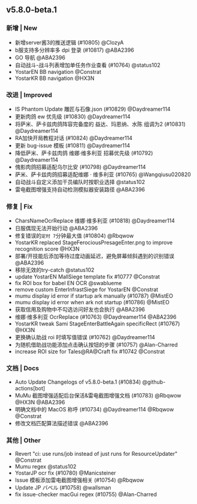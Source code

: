 ## v5.8.0-beta.1

### 新增 | New

* 新增server酱3的推送逻辑 (#10805) @ClozyA
* b服支持多分辨率多 dpi 登录 (#10817) @ABA2396
* GO 导航 @ABA2396
* 自动战斗-战斗列表增加单任务作业查看 (#10764) @status102
* YostarEN BB navigation @Constrat
* YostarKR BB navigation @HX3N

### 改进 | Improved

* IS Phantom Update 雕匠与石像.json (#10829) @Daydreamer114
* 更新肉鸽 ew 优先级 (#10830) @Daydreamer114
* 将萨米、萨卡兹肉鸽阵容完备度的 益达、玛恩纳、水陈 组调为2 (#10831) @Daydreamer114
* RA加快开局教程对话 (#10824) @Daydreamer114
* 更新 bug-issue 模板 (#10811) @Daydreamer114
* 降低萨米、萨卡兹肉鸽 维娜·维多利亚 招募优先级 (#10792) @Daydreamer114
* 傀影肉鸽招募适配乌尔比安 (#10798) @Daydreamer114
* 萨米、萨卡兹肉鸽招募适配维娜 · 维多利亚 (#10765) @Wangqiusu020820
* 自动战斗自定义添加干员编队时按职业选择 @status102
* 雷电截图增强支持自动检测模拟器安装路径 @ABA2396

### 修复 | Fix

* CharsNameOcrReplace 维娜·维多利亚 (#10818) @Daydreamer114
* 日服偶现无法开始行动 @ABA2396
* 修复错误的`定时 7`分钟最大值 (#10804) @Rbqwow
* YostarKR replaced StageFerociousPresageEnter.png to improve recognition score @HX3N
* 部署/开技能后添加等待过度动画延迟，避免屏幕倾斜遇到的识别错误 @ABA2396
* 移除无效的try-catch @status102
* update YostarEN MallSiege template fix #10777 @Constrat
* fix ROI box for babel EN OCR @swablueme
* remove custom EnterInfrastSiege for YostarEN @Constrat
* mumu display id error if startup ark manually (#10787) @MistEO
* mumu display id error when ark not startup (#10786) @MistEO
* 获取信用及购物中不勾选访问好友也会执行 @ABA2396
* 维娜·维多利亚 OcrReplace (#10763) @Daydreamer114 @ABA2396
* YostarKR tweak Sami StageEnterBattleAgain specificRect (#10767) @HX3N
* 更换确认助战 roi 时填写值错误 (#10762) @Daydreamer114
* 为随机借助战功能添加点击确认按钮的步骤 (#10757) @Alan-Charred
* increase ROI size for Tales@RA@Craft fix #10742 @Constrat

### 文档 | Docs

* Auto Update Changelogs of v5.8.0-beta.1 (#10834) @github-actions[bot]
* MuMu 截图增强适配后台保活&雷电截图增强文档 (#10783) @Rbqwow @HX3N @ABA2396
* 明确文档中的 MacOS 称呼 (#10734) @Daydreamer114 @Rbqwow @Constrat
* 修改文档匹配算法描述错误 @ABA2396

### 其他 | Other

* Revert "ci: use runs/job instead of just runs for ResourceUpdater" @Constrat
* Mumu regex @status102
* YostarJP ocr fix (#10780) @Manicsteiner
* Issue 模板添加雷电截图增强相关 (#10754) @Rbqwow
* Update JP バベル (#10758) @wallsman
* fix issue-checker macGui regex (#10755) @Alan-Charred
